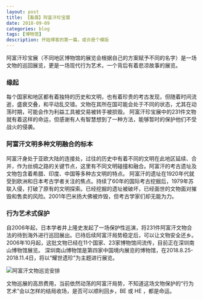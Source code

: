 ```yaml
---
layout: post
title: 【看展】阿富汗珍宝展
date: 2018-09-09
categories: blog
tags: [博物馆]
description: 开始博客的第一篇，或许是个模版
---
```


阿富汗珍宝展（不同地区博物馆的展览会根据自己的方案赋予不同的名字）是一场文物的巡回展览，更是一场现代行为艺术，一个背后有着悲凉故事的展览。

### 缘起
每个国家和地区都有着独特的历史和文明，也有着珍贵的考古发现，但随着时间流逝，盛衰交叠，和平动乱交错。文物在其所在国可能会处于不同的状态，尤其在动荡时期，可能会作为利益工具被交易被转手被损毁。
阿富汗珍宝展中的231件文物就有着这样的命运，但感谢有人有智慧想到了一种方法，能够暂时的保护他们不受战火的侵袭。

### 阿富汗文明多种文明融合的标本
阿富汗身处于亚欧大陆的连接处，过往的历史中有着不同的文明在此地区延续、合并，作为丝绸之路的关键节点，这里有不同文明碰撞和融合。阿富汗的考古遗址及文物包含着希腊、印度、中国等多种古文明的特点。
阿富汗的遗址在1920年代就受到欧洲和日本考古学者关注的焦点。持续了60年的国际考古挖掘后，1979年苏联入侵，打破了原有的文明探索。已经挖掘的遗址被破坏，已经面世的文物面对摧毁和售卖的风险。2001年巴米扬大佛被炸毁，但考古学家们却无能为力。

### 行为艺术式保护
自2006年起，日本学者井上隆史发起了一场保护性巡演，将231件阿富汗文物合法的待到海外进行巡回展出。已待后续阿富汗局势稳定后，可以让文物安全还乡。2006年10月起，这批文物已经在11个国家、23家博物馆间流传，目前正在深圳南山博物馆展览。
深圳南山博物馆是第四家中国境内展览的博物馆，在2018.8.25-2018.11.4日，将以“耀世遗珍”为主题进行展览。

![阿富汗文物巡览安排](https://upload-images.jianshu.io/upload_images/294948-5b247dc6bc291a27.JPG?imageMogr2/auto-orient/strip%7CimageView2/2/w/1240G)

文物巡展的高昂费用，当前依然动荡的阿富汗局势，不知道这场文物保护的“行为艺术”会以怎样的结局收场，是否可以顺利回乡，BE 或 HE ，都是命运。


